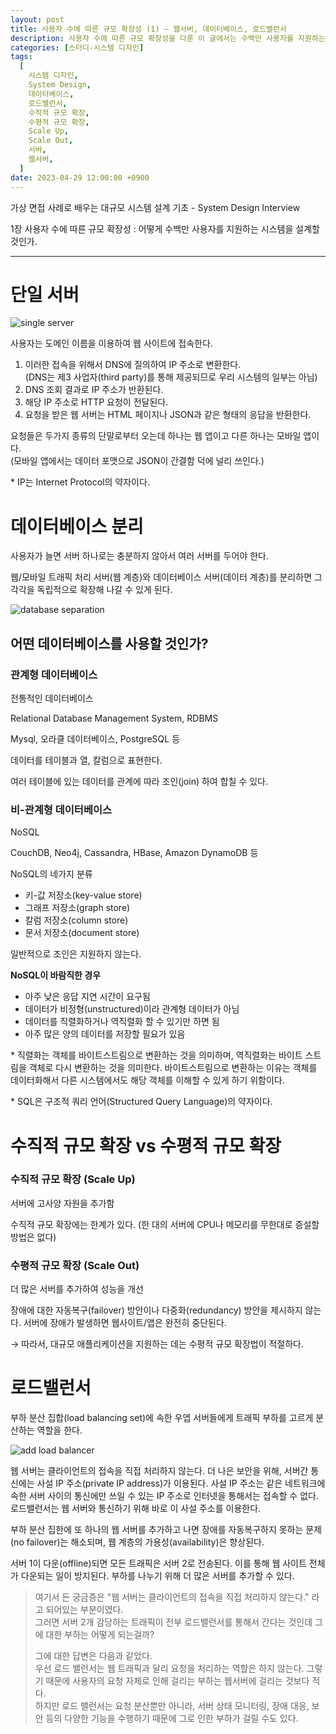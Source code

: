 ```yaml
---
layout: post
title: 사용자 수에 따른 규모 확장성 (1) – 웹서버, 데이터베이스, 로드밸런서
description: 사용자 수에 따른 규모 확장성을 다룬 이 글에서는 수백만 사용자를 지원하는 시스템 설계를 위한 기초 개념을 설명합니다. 단일 서버에서 시작하여, 웹 서버와 데이터베이스 서버를 분리해 독립적으로 확장하는 방법을 제시하며, 관계형 데이터베이스와 비관계형 데이터베이스의 특징을 비교합니다. 또한, 수직적 규모 확장(Scale Up)과 수평적 규모 확장(Scale Out)의 장단점을 설명하고, 로드밸런서를 통해 트래픽 부하를 고르게 분산시켜 가용성을 높이는 방법을 다룹니다.
categories: [스터디-시스템 디자인]
tags:
  [
    시스템 디자인,
    System Design,
    데이터베이스,
    로드밸런서,
    수직적 규모 확장,
    수평적 규모 확장,
    Scale Up,
    Scale Out,
    서버,
    웹서버,
  ]
date: 2023-04-29 12:00:00 +0900
---
```


가상 면접 사례로 배우는 대규모 시스템 설계 기초 - System Design Interview

1장 사용자 수에 따른 규모 확장성 : 어떻게 수백만 사용자를 지원하는 시스템을 설계할 것인가.

---

# 단일 서버

![single server](/assets/images/2023-04-30-사용자-수에-따른-규모-확장성-1/image1.png)

사용자는 도메인 이름을 이용하여 웹 사이트에 접속한다.

1. 이러한 접속을 위해서 DNS에 질의하여 IP 주소로 변환한다.  
   (DNS는 제3 사업자(third party)를 통해 제공되므로 우리 시스템의 일부는 아님)
2. DNS 조회 결과로 IP 주소가 반환된다.
3. 해당 IP 주소로 HTTP 요청이 전달된다.
4. 요청을 받은 웹 서버는 HTML 페이지나 JSON과 같은 형태의 응답을 반환한다.

요청들은 두가지 종류의 단말로부터 오는데 하나는 웹 앱이고 다른 하나는 모바일 앱이다.  
(모바일 앱에서는 데이터 포맷으로 JSON이 간결함 덕에 널리 쓰인다.)

\* IP는 Internet Protocol의 약자이다.

# 데이터베이스 분리

사용자가 늘면 서버 하나로는 충분하지 않아서 여러 서버를 두어야 한다.

웹/모바일 트래픽 처리 서버(웹 계층)와 데이터베이스 서버(데이터 계층)를 분리하면 그 각각을 독립적으로 확장해 나갈 수 있게 된다.

![database separation](/assets/images/2023-04-30-사용자-수에-따른-규모-확장성-1/image2.png)

## 어떤 데이터베이스를 사용할 것인가?

### 관계형 데이터베이스

전통적인 데이터베이스

Relational Database Management System, RDBMS

Mysql, 오라클 데이터베이스, PostgreSQL 등

데이터를 테이블과 열, 칼럼으로 표현한다.

여러 테이블에 있는 데이터를 관계에 따라 조인(join) 하여 합칠 수 있다.

### 비-관계형 데이터베이스

NoSQL

CouchDB, Neo4j, Cassandra, HBase, Amazon DynamoDB 등

NoSQL의 네가지 분류

- 키-값 저장소(key-value store)
- 그래프 저장소(graph store)
- 칼럼 저장소(column store)
- 문서 저장소(document store)

일반적으로 조인은 지원하지 않는다.

**NoSQL이 바람직한 경우**

- 아주 낮은 응답 지연 시간이 요구됨
- 데이터가 비정형(unstructured)이라 관계형 데이터가 아님
- 데이터를 직렬화하거나 역직렬화 할 수 있기만 하면 됨
- 아주 많은 양의 데이터를 저장할 필요가 있음

\* 직렬화는 객체를 바이트스트림으로 변환하는 것을 의미하며, 역직렬화는 바이트 스트림을 객체로 다시 변환하는 것을 의미한다. 바이트스트림으로 변환하는 이유는 객체를 데이터화해서 다른 시스템에서도 해당 객체를 이해할 수 있게 하기 위함이다.

\* SQL은 구조적 쿼리 언어(Structured Query Language)의 약자이다.

# 수직적 규모 확장 vs 수평적 규모 확장

### 수직적 규모 확장 (Scale Up)

서버에 고사양 자원을 추가함

수직적 규모 확장에는 한계가 있다. (한 대의 서버에 CPU나 메모리를 무한대로 증설할 방법은 없다)

### 수평적 규모 확장 (Scale Out)

더 많은 서버를 추가하여 성능을 개선

장애에 대한 자동복구(failover) 방안이나 다중화(redundancy) 방안을 제시하지 않는다. 서버에 장애가 발생하면 웹사이트/앱은 완전히 중단된다.

→ 따라서, 대규모 애플리케이션을 지원하는 데는 수평적 규모 확장법이 적절하다.

# 로드밸런서

부하 분산 집합(load balancing set)에 속한 우엡 서버들에게 트래픽 부하를 고르게 분산하는 역할을 한다.

![add load balancer](/assets/images/2023-04-30-사용자-수에-따른-규모-확장성-1/image3.png)

웹 서버는 클라이언트의 접속을 직접 처리하지 않는다. 더 나은 보안을 위해, 서버간 통신에는 사설 IP 주소(private IP address)가 이용된다. 사설 IP 주소는 같은 네트워크에 속한 서버 사이의 통신에만 쓰일 수 있는 IP 주소로 인터넷을 통해서는 접속할 수 없다. 로드밸런서는 웹 서버와 통신하기 위해 바로 이 사설 주소를 이용한다.

부하 분산 집한에 또 하나의 웹 서버를 추가하고 나면 장애를 자동복구하지 못하는 문제(no failover)는 해소되며, 웹 계층의 가용성(availability)은 향상된다.

서버 1이 다운(offline)되면 모든 트래픽은 서버 2로 전송된다. 이를 통해 웹 사이트 전체가 다운되는 일이 방지된다. 부하를 나누기 위해 더 많은 서버를 추가할 수 있다.

> 여기서 든 궁금증은 "웹 서버는 클라이언트의 접속을 직접 처리하지 않는다." 라고 되어있는 부분이였다.  
> 그러면 서버 2개 감당하는 트래픽이 전부 로드밸런서를 통해서 간다는 것인데 그에 대한 부하는 어떻게 되는걸까?
>
> 그에 대한 답변은 다음과 같았다.  
> 우선 로드 밸런서는 웹 트래픽과 달리 요청을 처리하는 역할은 하지 않는다. 그렇기 때문에 사용자의 요청 자체로 인해 걸리는 부하는 웹서버에 걸리는 것보다 적다.  
> 하지만 로드 밸런서는 요청 분산뿐만 아니라, 서버 상태 모니터링, 장애 대응, 보안 등의 다양한 기능을 수행하기 때문에 그로 인한 부하가 걸릴 수도 있다.
